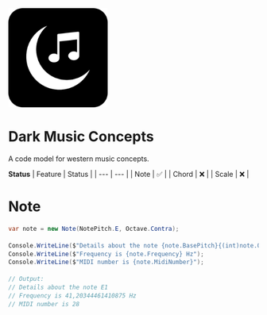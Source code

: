 ﻿<img src="https://github.com/michaldivis/dark-music-concepts/blob/master/assets/icon.png?raw=true" width="200">

# Dark Music Concepts

A code model for western music concepts.

**Status**
| Feature | Status |
| --- | --- |
| Note | ✅ |
| Chord | ❌ |
| Scale | ❌ |

# Note
```csharp
var note = new Note(NotePitch.E, Octave.Contra);

Console.WriteLine($"Details about the note {note.BasePitch}{(int)note.Octave}");
Console.WriteLine($"Frequency is {note.Frequency} Hz");
Console.WriteLine($"MIDI number is {note.MidiNumber}");

// Output:
// Details about the note E1
// Frequency is 41,20344461410875 Hz
// MIDI number is 28
```